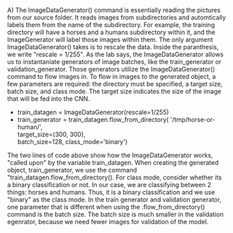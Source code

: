 A) The ImageDataGenerator() command is essentially reading the pictures from our source folder. It reads images from subdirectories and automtically labels them from the name of the subdirectory. For example, the training directory will have a horses and a humans subdirectory within it, and the ImageGenerator will label those images within them. The only argument ImageDataGenerator() takes is to rescale the data. Inside the paranthesis, we write "rescale = 1/255". As the lab says, the ImageDataGenerator allows us to instantaniate generators of image batches, like the train_generator or validation_generator. Those generators utilize the ImageDataGenerator() command to flow images in. To flow in images to the generated object, a few parameters are required: the directory must be specified, a target size, batch size, and class mode. The target size indicates the size of the image that will be fed into the CNN. 


- train_datagen = ImageDataGenerator(rescale=1/255)
- train_generator = train_datagen.flow_from_directory(
        '/tmp/horse-or-human/',  
        target_size=(300, 300),  
        batch_size=128,
        class_mode='binary')
        
The two lines of code above show how the ImageDataGenerator works, "called upon" by the variable train_datagen. When creating the generated object, train_generator, we use the command "train_datagen.flow_from_directory(). For class mode, consider whether its a binary classification or not. In our case, we are classifying between 2 things: horses and humans. Thus, it is a binary classification and we use "binary" as the class mode. In the train generator and validation generator, one parameter that is different when using the .flow_from_directory() command is the batch size. The batch size is much smaller in the validation egenrator, because we need fewer images for validation of the model. 


